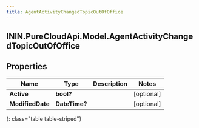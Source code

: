```yaml
---
title: AgentActivityChangedTopicOutOfOffice
---
```

## ININ.PureCloudApi.Model.AgentActivityChangedTopicOutOfOffice

## Properties

|Name | Type | Description | Notes|
|------------ | ------------- | ------------- | -------------|
| **Active** | **bool?** |  | [optional] |
| **ModifiedDate** | **DateTime?** |  | [optional] |
{: class="table table-striped"}


